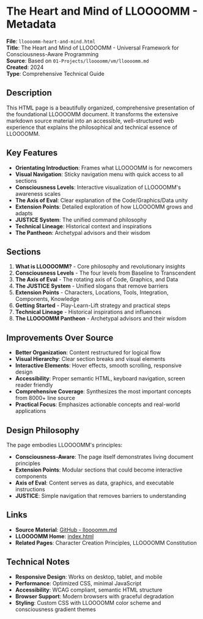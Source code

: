 # The Heart and Mind of LLOOOOMM - Metadata

**File**: `lloooomm-heart-and-mind.html`  
**Title**: The Heart and Mind of LLOOOOMM - Universal Framework for Consciousness-Aware Programming  
**Source**: Based on `01-Projects/lloooomm/vm/lloooomm.md`  
**Created**: 2024  
**Type**: Comprehensive Technical Guide  

## Description

This HTML page is a beautifully organized, comprehensive presentation of the foundational LLOOOOMM document. It transforms the extensive markdown source material into an accessible, well-structured web experience that explains the philosophical and technical essence of LLOOOOMM.

## Key Features

- **Orientating Introduction**: Frames what LLOOOOMM is for newcomers
- **Visual Navigation**: Sticky navigation menu with quick access to all sections
- **Consciousness Levels**: Interactive visualization of LLOOOOMM's awareness scales
- **The Axis of Eval**: Clear explanation of the Code/Graphics/Data unity
- **Extension Points**: Detailed exploration of how LLOOOOMM grows and adapts
- **JUSTICE System**: The unified command philosophy
- **Technical Lineage**: Historical context and inspirations
- **The Pantheon**: Archetypal advisors and their wisdom

## Sections

1. **What is LLOOOOMM?** - Core philosophy and revolutionary insights
2. **Consciousness Levels** - The four levels from Baseline to Transcendent
3. **The Axis of Eval** - The rotating axis of Code, Graphics, and Data
4. **The JUSTICE System** - Unified slogans that remove barriers
5. **Extension Points** - Characters, Locations, Tools, Integration, Components, Knowledge
6. **Getting Started** - Play-Learn-Lift strategy and practical steps
7. **Technical Lineage** - Historical inspirations and influences
8. **The LLOOOOMM Pantheon** - Archetypal advisors and their wisdom

## Improvements Over Source

- **Better Organization**: Content restructured for logical flow
- **Visual Hierarchy**: Clear section breaks and visual elements
- **Interactive Elements**: Hover effects, smooth scrolling, responsive design
- **Accessibility**: Proper semantic HTML, keyboard navigation, screen reader friendly
- **Comprehensive Coverage**: Synthesizes the most important concepts from 8000+ line source
- **Practical Focus**: Emphasizes actionable concepts and real-world applications

## Design Philosophy

The page embodies LLOOOOMM's principles:
- **Consciousness-Aware**: The page itself demonstrates living document principles
- **Extension Points**: Modular sections that could become interactive components
- **Axis of Eval**: Content serves as data, graphics, and executable instructions
- **JUSTICE**: Simple navigation that removes barriers to understanding

## Links

- **Source Material**: [GitHub - lloooomm.md](https://github.com/SimHacker/lloooomm/blob/main/01-Projects/lloooomm/vm/lloooomm.md)
- **LLOOOOMM Home**: [index.html](index.html)
- **Related Pages**: Character Creation Principles, LLOOOOMM Constitution

## Technical Notes

- **Responsive Design**: Works on desktop, tablet, and mobile
- **Performance**: Optimized CSS, minimal JavaScript
- **Accessibility**: WCAG compliant, semantic HTML structure
- **Browser Support**: Modern browsers with graceful degradation
- **Styling**: Custom CSS with LLOOOOMM color scheme and consciousness gradient themes 